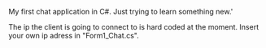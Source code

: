 My first chat application in C#. Just trying to learn something new.'

The ip the client is going to connect to is hard coded at the moment.
Insert your own ip adress in "Form1_Chat.cs".